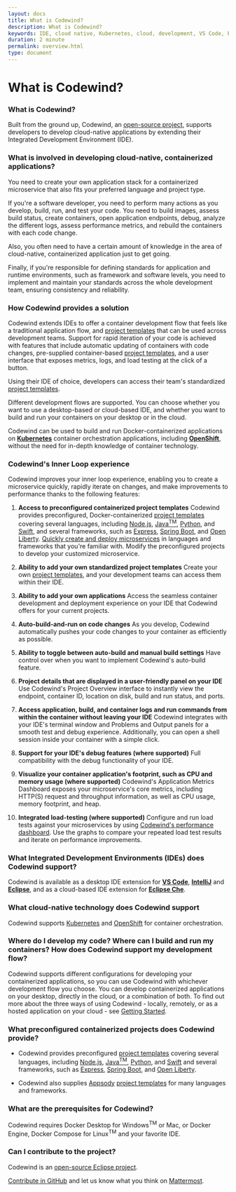 ```yaml
---
layout: docs
title: What is Codewind?
description: What is Codewind?
keywords: IDE, cloud native, Kubernetes, cloud, development, VS Code, Eclipse, Eclipse Che, templates, local, remote, hosted, overview, prerequisites
duration: 2 minute
permalink: overview.html
type: document
---
```


# What is Codewind?

### What is Codewind?

Built from the ground up, Codewind, an [open-source project](https://github.com/eclipse/codewind), supports developers to develop cloud-native applications by extending their Integrated Development Environment (IDE).

### What is involved in developing cloud-native, containerized applications? 

You need to create your own application stack for a containerized microservice that also fits your preferred language and project type.

If you're a software developer, you need to perform many actions as you develop, build, run, and test your code. You need to build images, assess build status, create containers, open application endpoints, debug, analyze the different logs, assess performance metrics, and rebuild the containers with each code change.

Also, you often need to have a certain amount of knowledge in the area of cloud-native, containerized application just to get going.

Finally, if you're responsible for defining standards for application and runtime environments, such as framework and software levels, you need to implement and maintain your standards across the whole development team, ensuring consistency and reliability. 

### How Codewind provides a solution

Codewind extends IDEs to offer a container development flow that feels like a traditional application flow, and [project templates](workingwithtemplates.html) that can be used across development teams. Support for rapid iteration of your code is achieved with features that include automatic updating of containers with code changes, pre-supplied container-based [project templates](workingwithtemplates.html), and a user interface that exposes metrics, logs, and load testing at the click of a button. 

Using their IDE of choice, developers can access their team's standardized [project templates](workingwithtemplates.html).

Different development flows are supported. You can choose whether you want to use a desktop-based or cloud-based IDE, and whether you want to build and run your containers on your desktop or in the cloud.

Codewind can be used to build and run Docker-containerized applications on [**Kubernetes**](https://kubernetes.io/) container orchestration applications, including [**OpenShift**](https://www.openshift.com/), without the need for in-depth knowledge of container technology.

### Codewind's Inner Loop experience
Codewind improves your inner loop experience, enabling you to create a microservice quickly, rapidly iterate on changes, and make improvements to performance thanks to the following features:

1. **Access to preconfigured containerized project templates** Codewind provides preconfigured, Docker-containerized [project templates](workingwithtemplates.html) covering several languages, including [Node.js](https://nodejs.dev/), [Java<sup>TM</sup>](https://www.java.com/), [Python](https://www.python.org/), and [Swift](https://swift.org/), and several frameworks, such as [Express](https://expressjs.com/), [Spring Boot](https://spring.io/projects/spring-boot), and [Open Liberty](https://openliberty.io/). [Quickly create and deploy microservices](https://www.youtube.com/watch?v=zKMggp10gq4&t=12s) in languages and frameworks that you're familiar with. Modify the preconfigured projects to develop your customized microservice.

2. **Ability to add your own standardized project templates** Create your own [project templates](workingwithtemplates.html), and your development teams can access them within their IDE. 

3. **Ability to add your own applications** Access the seamless container development and deployment experience on your IDE that Codewind offers for your current projects.

4. **Auto-build-and-run on code changes** As you develop, Codewind automatically pushes your code changes to your container as efficiently as possible.

5. **Ability to toggle between auto-build and manual build settings** Have control over when you want to implement Codewind's auto-build feature.

6. **Project details that are displayed in a user-friendly panel on your IDE** Use Codewind's Project Overview interface to instantly view the endpoint, container ID, location on disk, build and run status, and ports.

7. **Access application, build, and container logs and run commands from within the container without leaving your IDE** Codewind integrates with your IDE's terminal window and Problems and Output panels for a smooth test and debug experience. Additionally, you can open a shell session inside your container with a simple click.

8. **Support for your IDE's debug features (where supported)** Full compatibility with the debug functionality of your IDE.

9. **Visualize your container application's footprint, such as CPU and memory usage (where supported)** Codewind's Application Metrics Dashboard exposes your microservice's core metrics, including HTTP(S) request and throughput information, as well as CPU usage, memory footprint, and heap.

10. **Integrated load-testing (where supported)** Configure and run load tests against your microservices by using [Codewind's performance dashboard](https://www.youtube.com/watch?v=nfJt3f5TUvc). Use the graphs to compare your repeated load test results and iterate on performance improvements.

### What Integrated Development Environments (IDEs) does Codewind support?

Codewind is available as a desktop IDE extension for [**VS Code**](https://marketplace.visualstudio.com/items?itemName=IBM.codewind), [**IntelliJ**](https://www.jetbrains.com/idea/download) and [**Eclipse**](https://marketplace.eclipse.org/content/codewind), and as a cloud-based IDE extension for [**Eclipse Che**](https://www.eclipse.org/codewind/che-installinfo.html).

### What cloud-native technology does Codewind support
Codewind supports [Kubernetes](https://kubernetes.io/) and [OpenShift](https://www.openshift.com/) for container orchestration. 

### Where do I develop my code? Where can I build and run my containers? How does Codewind support my development flow?
Codewind supports different configurations for developing your containerized applications, so you can use Codewind with whichever development flow you choose. You can develop containerized applications on your desktop, directly in the cloud, or a combination of both. To find out more about the three ways of using Codewind - locally, remotely, or as a hosted application on your cloud - see [Getting Started](./gettingstarted-overview.html).

### What preconfigured containerized projects does Codewind provide?
* Codewind provides preconfigured [project templates](workingwithtemplates.html) covering several languages, including [Node.js](https://nodejs.dev/), [Java<sup>TM</sup>](https://www.java.com/), [Python](https://www.python.org/), and [Swift](https://swift.org/) and several frameworks, such as [Express](https://expressjs.com/), [Spring Boot](https://spring.io/projects/spring-boot), and [Open Liberty](https://openliberty.io/).
 
* Codewind also supplies [Appsody](https://appsody.dev/) [project templates](workingwithtemplates.html) for many languages and frameworks. 

### What are the prerequisites for Codewind?
Codewind requires Docker Desktop for Windows<sup>TM</sup> or Mac, or Docker Engine, Docker Compose for Linux<sup>TM</sup> and your favorite IDE.

### Can I contribute to the project?
Codewind is an [open-source Eclipse project](https://github.com/eclipse/codewind). 

[Contribute in GitHub](https://github.com/eclipse/codewind) and let us know what you think on [Mattermost](https://mattermost.eclipse.org/eclipse/channels/eclipse-codewind).

